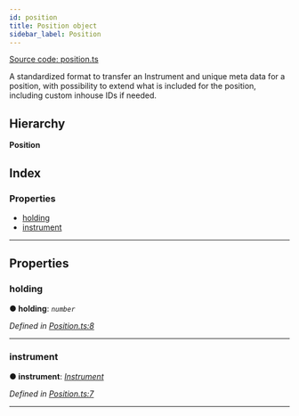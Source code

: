 ```yaml
---
id: position
title: Position object
sidebar_label: Position
---
```


[Source code: position.ts](https://github.com/finos-fo/finos-fo/tree/docusaurus/src/objects/)


A standardized format to transfer an Instrument and unique meta data for a position, with possibility to extend what is included for the position, including custom inhouse IDs if needed.

## Hierarchy

**Position**

## Index

### Properties

* [holding](position.md#holding)
* [instrument](position.md#instrument)

---

## Properties

<a id="holding"></a>

###  holding

**● holding**: *`number`*

*Defined in [Position.ts:8](https://github.com/maoo/finos-fo/blob/1d0ca0d/src/objects/Position.ts#L8)*

___
<a id="instrument"></a>

###  instrument

**● instrument**: *[Instrument](instrument.md)*

*Defined in [Position.ts:7](https://github.com/maoo/finos-fo/blob/1d0ca0d/src/objects/Position.ts#L7)*

___

